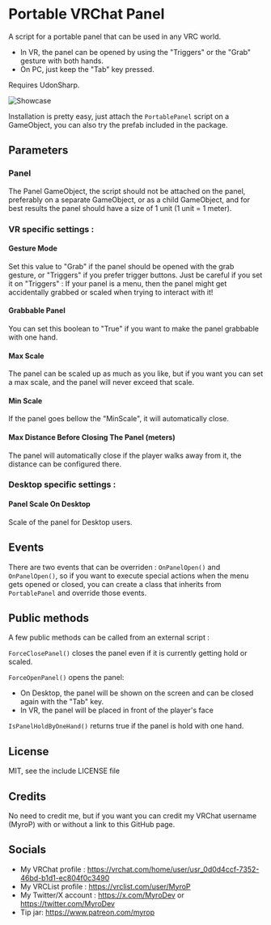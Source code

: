 # Portable VRChat Panel
A script for a portable panel that can be used in any VRC world.
- In VR, the panel can be opened by using the "Triggers" or the "Grab" gesture with both hands.
- On PC, just keep the "Tab" key pressed.

Requires UdonSharp.

![Showcase](https://github.com/MyroG/Portable-Panel/blob/main/Presentation.gif)

Installation is pretty easy, just attach the `PortablePanel` script on a GameObject, you can also try the prefab included in the package.

## Parameters

### Panel
The Panel GameObject, the script should not be attached on the panel, preferably on a separate GameObject, or as a child GameObject, and for best results the panel should have a size of 1 unit (1 unit = 1 meter).

### VR specific settings :

#### Gesture Mode
Set this value to \"Grab\" if the panel should be opened with the grab gesture, or \"Triggers\" if you prefer trigger buttons.
Just be careful if you set it on "Triggers" : If your panel is a menu, then the panel might get accidentally grabbed or scaled when trying to interact with it!

####  Grabbable Panel
You can set this boolean to \"True\" if you want to make the panel grabbable with one hand.

#### Max Scale 
The panel can be scaled up as much as you like, but if you want you can set a max scale, and the panel will never exceed that scale.

#### Min Scale
If the panel goes bellow the \"MinScale\", it will automatically close.

#### Max Distance Before Closing The Panel (meters)
The panel will automatically close if the player walks away from it, the distance can be configured there.

### Desktop specific settings :

#### Panel Scale On Desktop
Scale of the panel for Desktop users.

## Events 
There are two events that can be overriden : `OnPanelOpen()` and `OnPanelOpen()`, so if you want to execute special actions when the menu gets opened or closed, you can create a class that inherits from `PortablePanel` and override those events.

## Public methods
A few public methods can be called from an external script :

`ForceClosePanel()` closes the panel even if it is currently getting hold or scaled.

`ForceOpenPanel()` opens the panel:
- On Desktop, the panel will be shown on the screen and can be closed again with the "Tab" key.
- In VR, the panel will be placed in front of the player's face

`IsPanelHoldByOneHand()` returns true if the panel is hold with one hand.
## License
MIT, see the include LICENSE file

## Credits
No need to credit me, but if you want you can credit my VRChat username (MyroP) with or without a link to this GitHub page.

## Socials
- My VRChat profile : https://vrchat.com/home/user/usr_0d0d4ccf-7352-46bd-b1d1-ec804f0c3490
- My VRCList profile : https://vrclist.com/user/MyroP
- My Twitter/X account : https://x.com/MyroDev or https://twitter.com/MyroDev
- Tip jar: https://www.patreon.com/myrop
